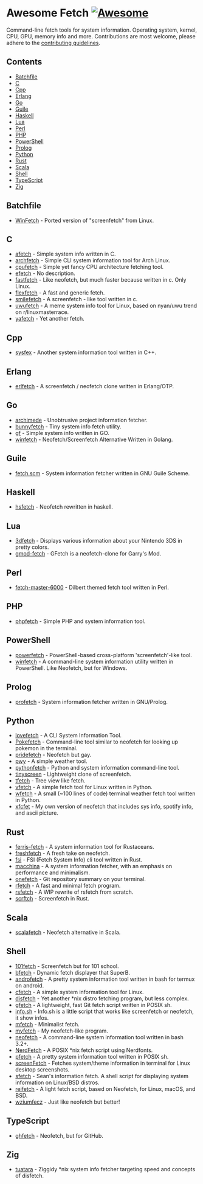 # Awesome Fetch [![Awesome](https://awesome.re/badge.svg)](https://awesome.re)

Command-line fetch tools for system information. Operating system, kernel, CPU, GPU, memory info and more. Contributions are most welcome, please adhere to the [contributing guidelines](CONTRIBUTING.md).

## Contents

- [Batchfile](#batchfile)
- [C](#c)
- [Cpp](#cpp)
- [Erlang](#erlang)
- [Go](#go)
- [Guile](#guile)
- [Haskell](#haskell)
- [Lua](#lua)
- [Perl](#perl)
- [PHP](#php)
- [PowerShell](#powershell)
- [Prolog](#prolog)
- [Python](#python)
- [Rust](#rust)
- [Scala](#scala)
- [Shell](#shell)
- [TypeScript](#typescript)
- [Zig](#zig)

## Batchfile

- [WinFetch](https://github.com/hXR16F/WinFetch) - Ported version of "screenfetch" from Linux.

## C

- [afetch](https://github.com/13-CF/afetch) - Simple system info written in C.
- [archfetch](https://github.com/xxczaki/archfetch) - Simple CLI system information tool for Arch Linux.
- [cpufetch](https://github.com/Dr-Noob/cpufetch) - Simple yet fancy CPU architecture fetching tool.
- [efetch](https://github.com/NoSequel/efetch) - No description.
- [fastfetch](https://github.com/LinusDierheimer/fastfetch) - Like neofetch, but much faster because written in c. Only Linux.
- [flexfetch](https://github.com/matyklug18/Flexfetch) - A fast and generic fetch.
- [smilefetch](https://github.com/sudosmile/smilefetch) -  A screenfetch - like tool written in c.
- [uwufetch](https://github.com/TheDarkBug/uwufetch) - A meme system info tool for Linux, based on nyan/uwu trend on r/linuxmasterrace.
- [yafetch](https://github.com/yrwq/yafetch) - Yet another fetch.

## Cpp

- [sysfex](https://github.com/mebesus/sysfex) - Another system information tool written in C++.

## Erlang

- [erlfetch](https://github.com/vereis/erlfetch) - A screenfetch / neofetch clone written in Erlang/OTP.

## Go

- [archimede](https://github.com/gennaro-tedesco/archimede) - Unobtrusive project information fetcher.
- [bunnyfetch](https://github.com/Rosettea/bunnyfetch) - Tiny system info fetch utility. 
- [gf](https://github.com/Smirnov-O/gf) - Simple system info written in GO.
- [winfetch](https://github.com/M4cs/winfetch) - Neofetch/Screenfetch Alternative Written in Golang.

## Guile

- [fetch.scm](https://github.com/KikyTokamuro/fetch.scm) - System information fetcher written in GNU Guile Scheme.

## Haskell

- [hsfetch](https://github.com/SleepyCatgirl/hsfetch) - Neofetch rewritten in haskell.

## Lua 

- [3dfetch](https://github.com/aliceinpalth/3dfetch) - Displays various information about your Nintendo 3DS in pretty colors. 
- [gmod-fetch](https://github.com/garryspins/gmod-fetch) - GFetch is a neofetch-clone for Garry's Mod.

## Perl

- [fetch-master-6000](https://github.com/anhsirk0/fetch-master-6000) - Dilbert themed fetch tool written in Perl.

## PHP

- [phpfetch](https://github.com/efectn/phpfetch) - Simple PHP and system information tool.

## PowerShell

- [powerfetch](https://github.com/jantari/powerfetch) - PowerShell-based cross-platform 'screenfetch'-like tool.
- [winfetch](https://github.com/lptstr/winfetch) - A command-line system information utility written in PowerShell. Like Neofetch, but for Windows.

## Prolog

- [profetch](https://github.com/RustemB/profetch) - System information fetcher written in GNU/Prolog.

## Python

- [lovefetch](https://github.com/oppsec/lovefetch) - A CLI System Information Tool.
- [Pokefetch](https://github.com/rmccorm4/Pokefetch) - Command-line tool similar to neofetch for looking up pokemon in the terminal.
- [pridefetch](https://github.com/charpointer/pridefetch) - Neofetch but gay.
- [pwy](https://github.com/clieg/pwy) - A simple weather tool.
- [pythonfetch](https://github.com/beucismis/pythonfetch) - Python and system information command-line tool.
- [tinyscreen](https://github.com/pbkangafoo/tinyscreen) - Lightweight clone of screenfetch.
- [tfetch](https://github.com/Endlassy/tfetch) - Tree view like fetch.
- [vfetch](https://github.com/Lorago/vfetch) - A simple fetch tool for Linux written in Python.
- [wfetch](https://github.com/igormako/wfetch) - A small (~100 lines of code) terminal weather fetch tool written in Python.
- [xfcfet](https://github.com/xfcisco/xfcfet) - My own version of neofetch that includes sys info, spotify info, and ascii picture.

## Rust

- [ferris-fetch](https://github.com/irevenko/ferris-fetch) - A system information tool for Rustaceans.
- [freshfetch](https://github.com/K4rakara/freshfetch) - A fresh take on neofetch.
- [fsi](https://github.com/MustafaSalih1993/fsi) - FSI (Fetch System Info) cli tool written in Rust.
- [macchina](https://github.com/Macchina-CLI/macchina) - A system information fetcher, with an emphasis on performance and minimalism.
- [onefetch](https://github.com/o2sh/onefetch) - Git repository summary on your terminal.
- [rfetch](https://github.com/kamui-7/rfetch) - A fast and minimal fetch program.
- [rsfetch](https://github.com/Phate6660/rsfetch) - A WIP rewrite of rsfetch from scratch.
- [scrftch](https://github.com/wezm/scrftch) - Screenfetch in Rust.

## Scala

- [scalafetch](https://github.com/Phate6660/scalafetch) - Neofetch alternative in Scala.

## Shell

- [101fetch](https://github.com/salaaad2/101fetch) - Screenfetch but for 101 school.
- [bfetch](https://github.com/NNBnh/bfetch) - Dynamic fetch displayer that SuperB.
- [androfetch](https://github.com/laraib07/androfetch) - A pretty system information tool written in bash for termux on android.
- [cfetch](https://github.com/clieg/cfetch) - A simple system information tool for Linux.
- [disfetch](https://github.com/llathasa-veleth/disfetch) - Yet another \*nix distro fetching program, but less complex.
- [gfetch](https://github.com/lptstr/gfetch) - A lightweight, fast Git fetch script written in POSIX sh.
- [info.sh](https://github.com/jusdepatate/info.sh) - Info.sh is a little script that works like screenfetch or neofetch, it show infos.
- [mfetch](https://github.com/depsterr/mfetch) - Minimalist fetch.
- [myfetch](https://github.com/Pippadi/myfetch) - My neofetch-like program.
- [neofetch](https://github.com/dylanaraps/neofetch) - A command-line system information tool written in bash 3.2+.
- [NerdFetch](https://github.com/ThatOneCalculator/NerdFetch) - A POSIX *nix fetch script using Nerdfonts.
- [pfetch](https://github.com/dylanaraps/pfetch) - A pretty system information tool written in POSIX sh.
- [screenFetch](https://github.com/KittyKatt/screenFetch) - Fetches system/theme information in terminal for Linux desktop screenshots.
- [sfetch](https://github.com/sean0262/sfetch) - Sean's information fetch. A shell script for displaying system information on Linux/BSD distros.
- [reifetch](https://github.com/OkaVatti/reifetch) - A light fetch script, based on Neofetch, for Linux, macOS, and BSD.
- [wziumfecz](https://github.com/workonfire/wziumfecz) -  Just like neofetch but better!

## TypeScript

- [ghfetch](https://github.com/bwac2517/ghfetch) - Neofetch, but for GitHub.

## Zig

- [tuatara](https://github.com/q60/tuatara) - Ziggidy \*nix system info fetcher targeting speed and concepts of disfetch.

